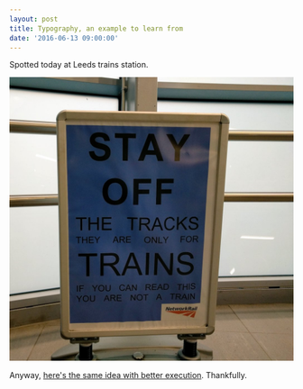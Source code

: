 ```yaml
---
layout: post
title: Typography, an example to learn from
date: '2016-06-13 09:00:00'
---
```

Spotted today at Leeds trains station.

![](/assets/leeds-train-station-stay-off-poster.jpeg)

Anyway, [here's the same idea with better execution](https://www.reddit.com/r/funny/comments/4cjqh9/stay_off_the_tracks/). Thankfully.
